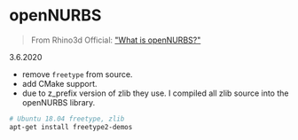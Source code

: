 # openNURBS
> From Rhino3d Official: ["What is openNURBS?"](https://developer.rhino3d.com/guides/opennurbs/what-is-opennurbs)

3.6.2020
* remove `freetype` from source.
* add CMake support.
* due to z_prefix version of zlib they use. I compiled all zlib source into the openNURBS library.




```bash
# Ubuntu 18.04 freetype, zlib
apt-get install freetype2-demos
```